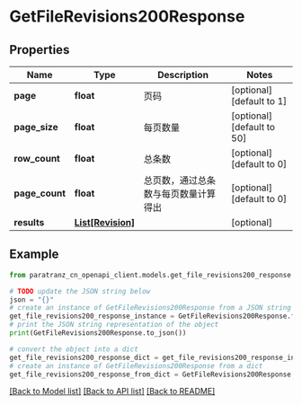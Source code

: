 # GetFileRevisions200Response


## Properties

Name | Type | Description | Notes
------------ | ------------- | ------------- | -------------
**page** | **float** | 页码 | [optional] [default to 1]
**page_size** | **float** | 每页数量 | [optional] [default to 50]
**row_count** | **float** | 总条数 | [optional] [default to 0]
**page_count** | **float** | 总页数，通过总条数与每页数量计算得出 | [optional] [default to 0]
**results** | [**List[Revision]**](Revision.md) |  | [optional] 

## Example

```python
from paratranz_cn_openapi_client.models.get_file_revisions200_response import GetFileRevisions200Response

# TODO update the JSON string below
json = "{}"
# create an instance of GetFileRevisions200Response from a JSON string
get_file_revisions200_response_instance = GetFileRevisions200Response.from_json(json)
# print the JSON string representation of the object
print(GetFileRevisions200Response.to_json())

# convert the object into a dict
get_file_revisions200_response_dict = get_file_revisions200_response_instance.to_dict()
# create an instance of GetFileRevisions200Response from a dict
get_file_revisions200_response_from_dict = GetFileRevisions200Response.from_dict(get_file_revisions200_response_dict)
```
[[Back to Model list]](../README.md#documentation-for-models) [[Back to API list]](../README.md#documentation-for-api-endpoints) [[Back to README]](../README.md)


